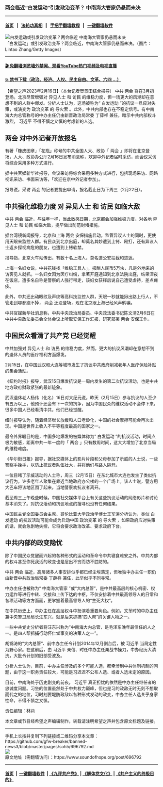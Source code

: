 ### 两会临近“白发运动”引发政治变革？ 中南海大管家仍悬而未决
------------------------

#### [首页](https://github.com/gfw-breaker/banned-news3/blob/master/README.md) &nbsp;&nbsp;|&nbsp;&nbsp; [法轮功真相](https://github.com/begood0513/basic/blob/master/README.md)  &nbsp;&nbsp;|&nbsp;&nbsp; [手把手翻墙教程](https://github.com/gfw-breaker/guides/wiki)  &nbsp;&nbsp;|&nbsp;&nbsp; [一键翻墙软件](https://github.com/gfw-breaker/nogfw/blob/master/README.md)  



<div><img alt="白发运动或引发政治变革？两会临近 中南海大管家仍悬而未决" src="https://img.soundofhope.org/2023-02/1676578654004.jpg"/>
<br/><figcaption class="caption">
 「白发运动」或引发政治变革？两会临近，中南海大管家仍悬而未决。（图片：Lintao Zhang/Getty Images）
</figcaption></div><hr/>

#### [ 🎬  免翻墙浏览墙外禁闻、观看YouTube热门视频及电视直播](https://github.com/gfw-breaker/HelloWorld)

#### [ 💥  禁书下载（政治、经济、人权、民主自由、文革、六四 ...）](https://github.com/gfw-breaker/books/blob/master/README.md)

<div><div class="Content__Wrapper sc-1bvya0-0 elmmKw article_body" data-checkusr="" itemprop="articleBody">
 <div id="post_place_1">
 </div>
 <p class="meta-top">
  <span class="meta">
   【希望之声2023年2月16日】（本台记者贺景田综合报导）
  </span>
  中共
  <ok href="/term/34349">
   两会
  </ok>
  将在3月初登场。北京尽管增强对
  <ok href="/term/42611">
   异见人士
  </ok>
  和
  <ok href="/term/9744">
   访民
  </ok>
  的维稳力度，但一场更大的风潮却在意想不到的人群中爆发。分析人士认为，这场被称为“
  <ok href="/term/839412">
   白发运动
  </ok>
  ”的抗议一旦应对失策，或演变为
  <ok href="/term/17734">
   政治变革
  </ok>
  的
  <ok href="/term/529235">
   导火索
  </ok>
  。此外，中共内部也存在不稳定信号。有中南海大内总管称号的中办主任仍由新晋政治局常委
  <ok href="/term/39601">
   丁薛祥
  </ok>
  兼任，暗示中共内部权斗激烈，
  <ok href="/term/1063">
   习近平
  </ok>
  不得不慎之又慎的考虑新的人选。
 </p>
 <h2>
  <strong>
   <ok href="/term/34349">
    两会
   </ok>
   对中外记者开放报名
  </strong>
 </h2>
 <p>
  有著「橡皮图章」「花瓶」称号的中共全国人大、政协「
  <ok href="/term/34349">
   两会
  </ok>
  」即将在北京登场，人大、政协办公厅2月16日发布消息称，欢迎中外记者届时采访，而会议采访将综合采用多种方式进行。
 </p>
 <p>
  据中共官媒新华社报导，会议采访将综合采用多种方式进行，包括现场采访、网路视讯采访、书面采访等，「欢迎在京中外记者参加」。
 </p>
 <p>
  报导说，采访
  <ok href="/term/34349">
   两会
  </ok>
  的记者要提出申请，报名截止日为下周三（2月22日）。
 </p>
 <h2>
  <strong>
   中共强化维稳力度 对
   <ok href="/term/42611">
    异见人士
   </ok>
   和
   <ok href="/term/9744">
    访民
   </ok>
   如临大敌
  </strong>
 </h2>
 <p>
  中共
  <ok href="/term/34349">
   两会
  </ok>
  临近，与往年一样，当此敏感日期，北京都会加强维稳力度，对各地
  <ok href="/term/42611">
   异见人士
  </ok>
  和
  <ok href="/term/9744">
   访民
  </ok>
  如临大敌，提早做出防范封堵措施。
 </p>
 <p>
  据台湾镜新闻报导，北京和上海
  <ok href="/term/34349">
   两会
  </ok>
  安保措施启动，监管异议人士的同时，更使用天眼来监控人群。有民众到北京出庭，却莫名其妙遭到上铐、殴打，还有异议人士返乡探视病危的朋友，也遭到上铐软禁。
 </p>
 <p>
  报导指，北京火车站传出，有数十名上海人，莫名遭公安拦截和遣返。
 </p>
 <p>
  上海一名妇女说，中共花钱找「维稳工具人」，报酬人民币5万块，凡是外地来的访客见人就抓。一名妇女因为医疗纠纷，拿著开庭通知到北京法院出庭，结果深夜在饭店，遭多名自称是警察的人强行带走，该妇女获释后说自己遭受虐待，差点瘫痪。
 </p>
 <p>
  此外，中共还出动眼纹及声纹等高科技监控人群，天眼一秒就能揪出路上行人，不管走到哪都跑不掉，
  <ok href="/term/34349">
   两会
  </ok>
  还没登场，现在北京跟上海已经风声鹤唳。
 </p>
 <p>
  中共官媒新华社消息称，中共中央政治局委员、中央政法委书记陈文清2月6日在中共中央政法委员会全体会议上听取安保工作汇报，研究部署
  <ok href="/term/34349">
   两会
  </ok>
  安保工作。
 </p>
 <h2>
  <strong>
   中国民众看清了共产党 已经觉醒
  </strong>
 </h2>
 <p>
  中共加强对
  <ok href="/term/42611">
   异见人士
  </ok>
  和
  <ok href="/term/9744">
   访民
  </ok>
  的维稳力度，然而，更大的抗议风潮却在意想不到的退休人员的医疗福利方面爆发。
 </p>
 <p>
  2月15日，在中国武汉和大连等城市发生了抗议中共政府削减老年人医疗保险补贴的集会活动。
 </p>
 <p>
  《纽约时报》报导，武汉15日爆发抗议是一周内发生的第二次抗议活动，也是中共地方政府财政紧张的最新迹象。
 </p>
 <p>
  武汉退休老人杨伟（化名）16日对大纪元说，昨天（2月15日）参与抗议的人至少有五万以上，他预计还会有下一次的抗争，因为中国民众的维权活动不会停下来，很多中国人已经看清中共，他们已经觉醒。
 </p>
 <p>
  纽时报导认为，随着经济增长放缓和人口老龄化，中国的社会摩擦可能会再次出现。中国是世界上收入不平等程度最高的国家之一。
 </p>
 <p>
  最令外界瞩目的是，中国多地爆发的被媒体称为“
  <ok href="/term/839412">
   白发运动
  </ok>
  ”的抗议活动，时间点极为敏感，距离中共一年一度的「
  <ok href="/term/34349">
   两会
  </ok>
  」只有数周时间，这大大增加了北京当局的维稳难度。
 </p>
 <p>
  《华尔街日报》报导，据社交媒体上的影片片段和父母参加了示威的人士说，一些警察手挽手，以防止抗议者队伍壮大，并将他们与路人隔开。
 </p>
 <p>
  一位目睹了示威活动的人士称，周三（2月15日）在东北城市大连也发生了类似抗议行为，许多老年人聚集在靠近当地政府办公楼的一个广场上。该人士说，警方用大巴车将该地区围了起来，当地警察劝抗议者离开。
 </p>
 <p>
  截至周三上午晚些时候，中国社交媒体平台上有关这些抗议活动的网络影片和讨论基本消失了。对抗议活动和抗议地点的搜寻也没有任何结果。
 </p>
 <p>
  中国民主党全国委员会主席、哥伦比亚大学政治学博士王军涛分析认为，类似
  <ok href="/term/839412">
   白发运动
  </ok>
  的抗议活动可能会成为启动中国
  <ok href="/term/17734">
   政治变革
  </ok>
  的
  <ok href="/term/529235">
   导火索
  </ok>
  ，如果政府应对失策的话，就会急剧地失控，它将会要求政治改革、要求政府下台。
 </p>
 <h2>
  <strong>
   中共内部的政变隐忧
  </strong>
 </h2>
 <p>
  除了中国民众觉醒而兴起的各种形式的运动和革命令中共寝食难安之外，中共内部的权斗甚至你死我活的政变也是层出不穷而防不胜防的。
 </p>
 <p>
  中共
  <ok href="/term/34349">
   两会
  </ok>
  临近，高层诸多人事安排似乎都已经尘埃落定，但唯独中办主任一职仍由新晋中共政治局常委
  <ok href="/term/39601">
   丁薛祥
  </ok>
  兼任，此举似乎不同寻常。
 </p>
 <p>
  中办主任也被称为“
  <ok href="/term/426109">
   中南海大管家
  </ok>
  ”或“大内总管”，是中共最高层的核心机密、权力运作等进行中转、交接和上传下达的中枢，不仅安排着中共最高领导人的日常和各项活动等方方面面，更掌握着最高领导人的“生死大权”。
 </p>
 <p>
  在中共历史上，中办主任在高层权斗中扮演着重要角色。例如，文革时的中办主任兼中央警卫局局长汪东兴，就是后来抓捕“四人帮”的关键人物之一。
 </p>
 <p>
  一些中共党史分析者将汪东兴称为“中南海大内总管，是毛泽东晚年最信任的人之一。是四人帮抓捕行动怀仁堂事变的决策人之一”。
 </p>
 <p>
  胡锦涛的“大内总管”、前中办主任令计划2014年12月倒台后，被
  <ok href="/term/1063">
   习近平
  </ok>
  当局定性为野心家。在这前后，由
  <ok href="/term/1063">
   习近平
  </ok>
  亲信、时任中办主任栗战书操刀，中办经历大清洗，大批令计划的旧部受波及。
 </p>
 <p>
  分析人士认为，目前，中办主任涉及的多个可能人选，都牵涉到中共体制机制的问题，由于这一职务责任较大，可能是习迟迟不公布人选、或者人选未定的原因。
 </p>
 <p>
  目前，中南海处于历史剧变的前夜，
  <ok href="/term/1063">
   习近平
  </ok>
  真正担忧的依然是中办主任继任者的忠诚度问题。习坐的位置虽然处于中共权力巅峰，但也是习的政敌无时无刻不想取而代之的地位，习时刻要堤防政敌以各种形式发动的政变，中办主任人选关乎身家性命，不得不慎之又慎。
 </p>
 <p class="meta-btm">
  责任编辑：林莉
 </p>
 <p class="meta-btm">
  本文章或节目经希望之声编辑制作，转载请注明希望之声并包含原文标题及链接。
 </p>
</div>
</div>
<hr/>
手机上长按并复制下列链接或二维码分享本文章：<br/>
https://github.com/gfw-breaker/banned-news3/blob/master/pages/soh5/696792.md <br/>
<a href='https://github.com/gfw-breaker/banned-news3/blob/master/pages/soh5/696792.md'><img src='https://github.com/gfw-breaker/banned-news3/blob/master/pages/soh5/696792.md.png'/></a> <br/>
原文地址（需翻墙访问）：https://www.soundofhope.org/post/696792


------------------------
#### [首页](https://github.com/gfw-breaker/banned-news3/blob/master/README.md) &nbsp;|&nbsp; [一键翻墙软件](https://github.com/gfw-breaker/nogfw/blob/master/README.md) &nbsp;| [《九评共产党》](https://github.com/gfw-breaker/9ping.md/blob/master/README.md#九评之一评共产党是什么) | [《解体党文化》](https://github.com/gfw-breaker/jtdwh.md/blob/master/README.md) | [《共产主义的终极目的》](https://github.com/gfw-breaker/gczydzjmd.md/blob/master/README.md)


<img src='http://gfw-breaker.win/banned-news3/pages/soh5/696792.md' width='0px' height='0px'/>